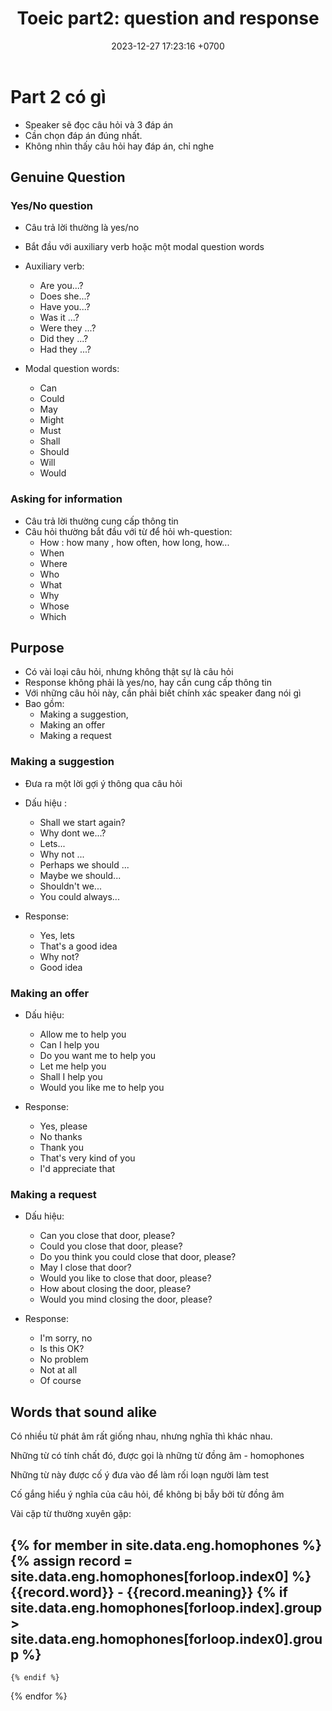 ﻿---
layout: post
title:  "Toeic part2: question and response"
date:   2023-12-27 17:23:16 +0700
categories: toeic part2
---

# Part 2 có gì
- Speaker sẽ đọc câu hỏi và 3 đáp án 
- Cần chọn đáp án đúng nhất.
- Không nhìn thấy câu hỏi hay đáp án, chỉ nghe

## Genuine Question
### Yes/No question
- Câu trả lời thường là yes/no
- Bắt đầu với auxiliary verb hoặc một modal question words
- Auxiliary verb: 
	- Are you...?
	- Does she...?
	- Have you...?
	- Was it ...?
	- Were they ...?
	- Did they ...?
	- Had they ...?

- Modal question words:
	- Can
	- Could
	- May
	- Might
	- Must
	- Shall
	- Should
	- Will
	- Would

### Asking for information
- Câu trả lời thường cung cấp thông tin
- Câu hỏi thường bắt đầu với từ để hỏi wh-question:
	- How : how many , how often, how long, how...
	- When
	- Where
	- Who
	- What
	- Why
	- Whose
	- Which

## Purpose
- Có vài loại câu hỏi, nhưng không thật sự là câu hỏi
- Response không phải là yes/no, hay cần cung cấp thông tin
- Với những câu hỏi này, cần phải biết chính xác speaker đang nói gì
- Bao gồm:
	- Making a suggestion,
	- Making an offer
	- Making a request

### Making a suggestion
- Đưa ra một lời gợi ý thông qua câu hỏi
- Dấu hiệu :
	- Shall we start again?
	- Why dont we...?
	- Lets...
	- Why not ...
	- Perhaps we should ...
	- Maybe we should...
	- Shouldn't we...
	- You could always...

- Response:
	- Yes, lets
	- That's a good idea
	- Why not?
	- Good idea



### Making an offer
- Dấu hiệu:
	- Allow me to help you
	- Can I help you
	- Do you want me to help you
	- Let me help you
	- Shall I help you
	- Would you like me to help you

- Response:
	- Yes, please
	- No thanks
	- Thank you
	- That's very kind of you
	- I'd appreciate that

### Making a request
- Dấu hiệu:
	- Can you close that door, please?
	- Could you close that door, please?
	- Do you think you could close that door, please?
	- May I close that door?
	- Would you like to close that door, please?
	- How about closing the door, please?
	- Would you mind closing the door, please?

- Response:
	- I'm sorry, no
	- Is this OK?
	- No problem
	- Not at all
	- Of course

## Words that sound alike
Có nhiều từ phát âm rất giống nhau, nhưng nghĩa thì khác nhau.

Những từ có tính chất đó, được gọi là những từ đồng âm - homophones

Những từ này được cố ý đưa vào để làm rối loạn người làm test

Cố gắng hiểu ý nghĩa của câu hỏi, để không bị bẫy bởi từ đồng âm

Vài cặp từ thường xuyên gặp:

{% for member in site.data.eng.homophones %}
{% assign record = site.data.eng.homophones[forloop.index0] %}
{{record.word}} - {{record.meaning}}
	{% if site.data.eng.homophones[forloop.index].group > site.data.eng.homophones[forloop.index0].group %}
--
	{% endif %}
{% endfor %}
